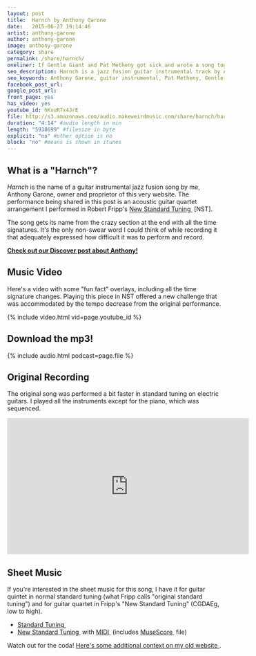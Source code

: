 ```yaml
---
layout: post
title:  Harnch by Anthony Garone
date:   2015-06-27 19:14:46
artist: anthony-garone
author: anthony-garone
image: anthony-garone
category: share
permalink: /share/harnch/
oneliner: If Gentle Giant and Pat Metheny got sick and wrote a song together.
seo_description: Harnch is a jazz fusion guitar instrumental track by Anthony Garone. It's overly complex.
seo_keywords: Anthony Garone, guitar instrumental, Pat Metheny, Gentle Giant, King Crimson, Robert Fripp
facebook_post_url:
google_post_url:
front_page: yes
has_video: yes
youtube_id: hKxuR7x4JrE
file: http://s3.amazonaws.com/audio.makeweirdmusic.com/share/harnch/harnch.mp3
duration: "4:14" #audio length in min
length: "5938699" #filesize in byte
explicit: "no" #other option is no
block: "no" #means is shown in itunes
---
```

## What is a "Harnch"?

*Harnch* is the name of a guitar instrumental jazz fusion song by me, Anthony Garone, owner and proprietor of this very website. The performance being shared in this post is an acoustic guitar quartet arrangement I performed in Robert Fripp's [New Standard Tuning&nbsp;<i class="non-mwm far fa-external-link-square"></i>](https://en.wikipedia.org/wiki/New_standard_tuning) [NST].

The song gets its name from the crazy section at the end with all the time signatures. It's the only non-swear word I could think of while recording it that adequately expressed how difficult it was to perform and record.

**[Check out our Discover post about Anthony!](/discover/anthony-garone)**

## Music Video

Here's a video with some "fun fact" overlays, including all the time signature changes. Playing this piece in NST offered a new challenge that was accommodated by the tempo decrease from the original performance.

{% include video.html vid=page.youtube_id %}

## Download the mp3!

{% include audio.html podcast=page.file %}

## Original Recording

The original song was performed a bit faster in standard tuning on electric guitars. I played all the instruments except for the piano, which was sequenced.

<div class="video-wrapper">
<iframe width="560" height="315" src="https://www.youtube.com/embed/qQp9uzCcFug?rel=0" frameborder="0" allowfullscreen></iframe>
</div>

## Sheet Music

If you're interested in the sheet music for this song, I have it for guitar quintet in normal standard tuning (what Fripp calls "original standard tuning") and for guitar quartet in Fripp's "New Standard Tuning" (CGDAEg, low to high).

- [Standard Tuning&nbsp;<i class="non-mwm far fa-external-link-square"></i>](https://github.com/MakeWeirdMusic/assets/tree/master/share/harnch/ost)
- [New Standard Tuning&nbsp;<i class="non-mwm far fa-external-link-square"></i>](https://github.com/MakeWeirdMusic/assets/tree/master/share/harnch/nst) with [MIDI&nbsp;<i class="non-mwm far fa-external-link-square"></i>](https://github.com/MakeWeirdMusic/assets/tree/master/share/harnch/ost/midi) (includes [MuseScore&nbsp;<i class="non-mwm far fa-external-link-square"></i>](http://musescore.org) file)

Watch out for the coda! [Here's some additional context on my old website&nbsp;<i class="non-mwm far fa-external-link-square"></i>](http://blog.garone.org/guitar/harnch-for-five-guitars).
